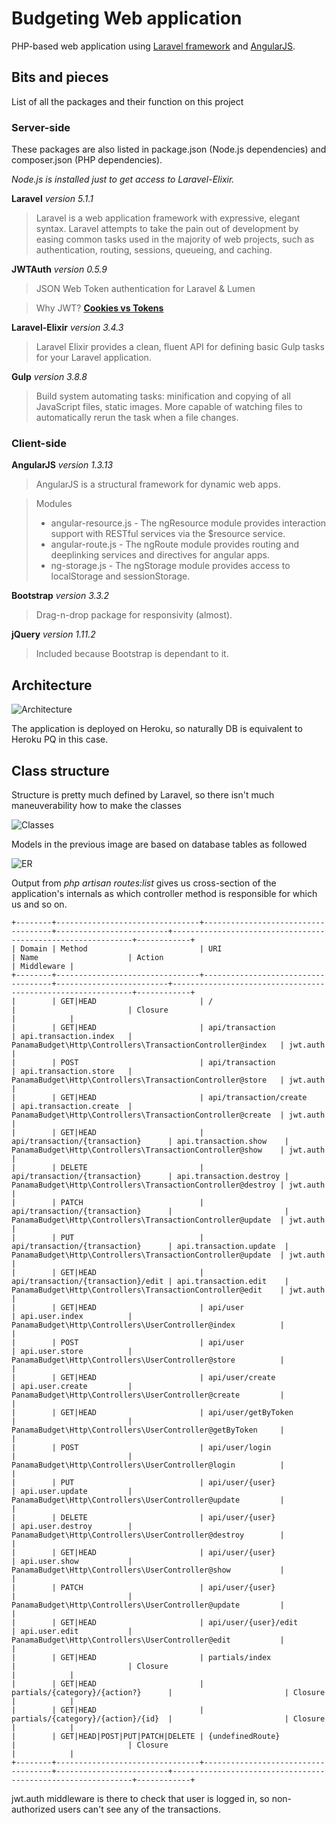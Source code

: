 # Budgeting Web application

PHP-based web application using [Laravel framework](https://laravel.com/) and [AngularJS](https://angularjs.org/).

## Bits and pieces
List of all the packages and their function on this project
### Server-side
These packages are also listed in package.json (Node.js dependencies) and composer.json (PHP dependencies).

*Node.js is installed just to get access to Laravel-Elixir.*

**Laravel** *version 5.1.1*

> Laravel is a web application framework with expressive, elegant syntax. Laravel attempts to take the pain out of development by easing common tasks used in the majority of web projects, such as authentication, routing, sessions, queueing, and caching.

**JWTAuth** *version 0.5.9*

> JSON Web Token authentication for Laravel & Lumen 

>  Why JWT?
  [**Cookies vs Tokens**](https://auth0.com/blog/2014/01/07/angularjs-authentication-with-cookies-vs-token/)

**Laravel-Elixir** *version 3.4.3*

> Laravel Elixir provides a clean, fluent API for defining basic Gulp tasks for your Laravel application.

**Gulp** *version 3.8.8*

> Build system automating tasks: minification and copying of all JavaScript files, static images. More capable of watching files to automatically rerun the task when a file changes.

### Client-side

**AngularJS** *version 1.3.13*

> AngularJS is a structural framework for dynamic web apps.

> Modules
> * angular-resource.js - The ngResource module provides interaction support with RESTful services via the $resource service.
> * angular-route.js - The ngRoute module provides routing and deeplinking services and directives for angular apps.
> * ng-storage.js - The ngStorage module provides access to localStorage and sessionStorage.

**Bootstrap** *version 3.3.2*

> Drag-n-drop package for responsivity (almost).

**jQuery** *version 1.11.2*

> Included because Bootstrap is dependant to it.

## Architecture

![Architecture](http://i.imgur.com/1SminRU.png)

The application is deployed on Heroku, so naturally DB is equivalent to Heroku PQ in this case.

## Class structure

Structure is pretty much defined by Laravel, so there isn't much maneuverability how to make the classes

![Classes](http://i.imgur.com/72WAkSL.png)

Models in the previous image are based on database tables as followed

![ER](http://i.imgur.com/mA9dGGs.png)


Output from *php artisan routes:list* gives us cross-section of the application's internals as which controller method is responsible for which us and so on.

    +--------+--------------------------------+------------------------------------+-------------------------+-------------------------------------------------------------+------------+
    | Domain | Method                         | URI                                | Name                    | Action                                                      | Middleware |
    +--------+--------------------------------+------------------------------------+-------------------------+-------------------------------------------------------------+------------+
    |        | GET|HEAD                       | /                                  |                         | Closure                                                     |            |
    |        | GET|HEAD                       | api/transaction                    | api.transaction.index   | PanamaBudget\Http\Controllers\TransactionController@index   | jwt.auth   |
    |        | POST                           | api/transaction                    | api.transaction.store   | PanamaBudget\Http\Controllers\TransactionController@store   | jwt.auth   |
    |        | GET|HEAD                       | api/transaction/create             | api.transaction.create  | PanamaBudget\Http\Controllers\TransactionController@create  | jwt.auth   |
    |        | GET|HEAD                       | api/transaction/{transaction}      | api.transaction.show    | PanamaBudget\Http\Controllers\TransactionController@show    | jwt.auth   |
    |        | DELETE                         | api/transaction/{transaction}      | api.transaction.destroy | PanamaBudget\Http\Controllers\TransactionController@destroy | jwt.auth   |
    |        | PATCH                          | api/transaction/{transaction}      |                         | PanamaBudget\Http\Controllers\TransactionController@update  | jwt.auth   |
    |        | PUT                            | api/transaction/{transaction}      | api.transaction.update  | PanamaBudget\Http\Controllers\TransactionController@update  | jwt.auth   |
    |        | GET|HEAD                       | api/transaction/{transaction}/edit | api.transaction.edit    | PanamaBudget\Http\Controllers\TransactionController@edit    | jwt.auth   |
    |        | GET|HEAD                       | api/user                           | api.user.index          | PanamaBudget\Http\Controllers\UserController@index          |            |
    |        | POST                           | api/user                           | api.user.store          | PanamaBudget\Http\Controllers\UserController@store          |            |
    |        | GET|HEAD                       | api/user/create                    | api.user.create         | PanamaBudget\Http\Controllers\UserController@create         |            |
    |        | GET|HEAD                       | api/user/getByToken                |                         | PanamaBudget\Http\Controllers\UserController@getByToken     |            |
    |        | POST                           | api/user/login                     |                         | PanamaBudget\Http\Controllers\UserController@login          |            |
    |        | PUT                            | api/user/{user}                    | api.user.update         | PanamaBudget\Http\Controllers\UserController@update         |            |
    |        | DELETE                         | api/user/{user}                    | api.user.destroy        | PanamaBudget\Http\Controllers\UserController@destroy        |            |
    |        | GET|HEAD                       | api/user/{user}                    | api.user.show           | PanamaBudget\Http\Controllers\UserController@show           |            |
    |        | PATCH                          | api/user/{user}                    |                         | PanamaBudget\Http\Controllers\UserController@update         |            |
    |        | GET|HEAD                       | api/user/{user}/edit               | api.user.edit           | PanamaBudget\Http\Controllers\UserController@edit           |            |
    |        | GET|HEAD                       | partials/index                     |                         | Closure                                                     |            |
    |        | GET|HEAD                       | partials/{category}/{action?}      |                         | Closure                                                     |            |
    |        | GET|HEAD                       | partials/{category}/{action}/{id}  |                         | Closure                                                     |            |
    |        | GET|HEAD|POST|PUT|PATCH|DELETE | {undefinedRoute}                   |                         | Closure                                                     |            |
    +--------+--------------------------------+------------------------------------+-------------------------+-------------------------------------------------------------+------------+

jwt.auth middleware is there to check that user is logged in, so non-authorized users can't see any of the transactions.

